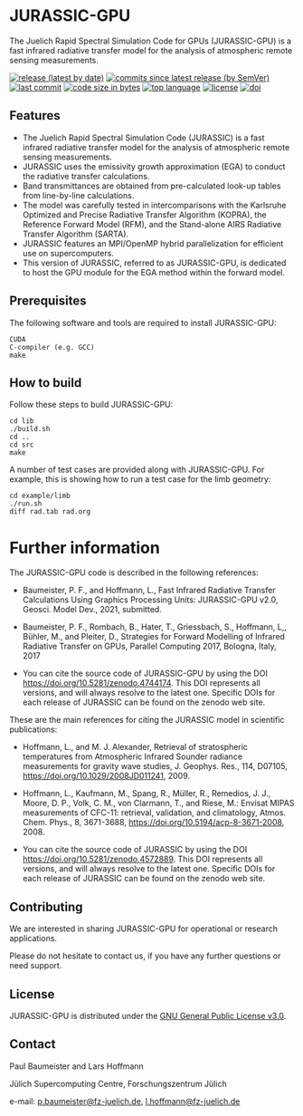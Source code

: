 # JURASSIC-GPU

The Juelich Rapid Spectral Simulation Code for GPUs (JURASSIC-GPU) is a fast infrared radiative transfer model for the analysis of atmospheric remote sensing measurements.

[![release (latest by date)](https://img.shields.io/github/v/release/slcs-jsc/jurassic-gpu)](https://github.com/slcs-jsc/jurassic-gpu/releases)
[![commits since latest release (by SemVer)](https://img.shields.io/github/commits-since/slcs-jsc/jurassic-gpu/latest)](https://github.com/slcs-jsc/jurassic-gpu/commits/master)
[![last commit](https://img.shields.io/github/last-commit/slcs-jsc/jurassic-gpu.svg)](https://github.com/slcs-jsc/jurassic-gpu/commits/master)
[![code size in bytes](https://img.shields.io/github/languages/code-size/slcs-jsc/jurassic-gpu.svg)](https://github.com/slcs-jsc/jurassic-gpu/tree/master/src)
[![top language](https://img.shields.io/github/languages/top/slcs-jsc/jurassic-gpu.svg)](https://github.com/slcs-jsc/jurassic-gpu/tree/master/src)
[![license](https://img.shields.io/github/license/slcs-jsc/jurassic-gpu.svg)](https://github.com/slcs-jsc/jurassic-gpu/blob/master/COPYING)
[![doi](https://zenodo.org/badge/DOI/10.5281/zenodo.4744174.svg)](https://doi.org/10.5281/zenodo.4744174)

## Features

* The Juelich Rapid Spectral Simulation Code (JURASSIC) is a fast infrared radiative transfer model for the analysis of atmospheric remote sensing measurements.
* JURASSIC uses the emissivity growth approximation (EGA) to conduct the radiative transfer calculations.
* Band transmittances are obtained from pre-calculated look-up tables from line-by-line calculations.
* The model was carefully tested in intercomparisons with the Karlsruhe Optimized and Precise Radiative Transfer Algorithm (KOPRA), the Reference Forward Model (RFM), and the Stand-alone AIRS Radiative Transfer Algorithm (SARTA).
* JURASSIC features an MPI/OpenMP hybrid parallelization for efficient use on supercomputers.
* This version of JURASSIC, referred to as JURASSIC-GPU, is dedicated to host the GPU module for the EGA method within the forward model.
    
## Prerequisites

The following software and tools are required to install JURASSIC-GPU:

    CUDA
    C-compiler (e.g. GCC)
    make

## How to build

Follow these steps to build JURASSIC-GPU:

    cd lib
    ./build.sh
    cd ..
    cd src
    make

A number of test cases are provided along with JURASSIC-GPU. For example, this is showing how to run a test case for the limb geometry:

    cd example/limb
    ./run.sh
    diff rad.tab rad.org

# Further information

The JURASSIC-GPU code is described in the following references:

* Baumeister, P. F., and Hoffmann, L., Fast Infrared Radiative Transfer Calculations Using Graphics Processing Units: JURASSIC-GPU v2.0, Geosci. Model Dev., 2021, submitted.

* Baumeister, P. F., Rombach, B., Hater, T., Griessbach, S., Hoffmann, L,, Bühler, M., and Pleiter, D., Strategies for Forward Modelling of Infrared Radiative Transfer on GPUs, Parallel Computing 2017, Bologna, Italy, 2017

* You can cite the source code of JURASSIC-GPU by using the DOI https://doi.org/10.5281/zenodo.4744174. This DOI represents all versions, and will always resolve to the latest one. Specific DOIs for each release of JURASSIC can be found on the zenodo web site.
    
These are the main references for citing the JURASSIC model in scientific publications:

* Hoffmann, L., and M. J. Alexander, Retrieval of stratospheric temperatures from Atmospheric Infrared Sounder radiance measurements for gravity wave studies, J. Geophys. Res., 114, D07105, https://doi.org/10.1029/2008JD011241, 2009.

* Hoffmann, L., Kaufmann, M., Spang, R., Müller, R., Remedios, J. J., Moore, D. P., Volk, C. M., von Clarmann, T., and Riese, M.: Envisat MIPAS measurements of CFC-11: retrieval, validation, and climatology, Atmos. Chem. Phys., 8, 3671-3688, https://doi.org/10.5194/acp-8-3671-2008, 2008.

* You can cite the source code of JURASSIC by using the DOI https://doi.org/10.5281/zenodo.4572889. This DOI represents all versions, and will always resolve to the latest one. Specific DOIs for each release of JURASSIC can be found on the zenodo web site.

## Contributing

We are interested in sharing JURASSIC-GPU for operational or research applications.

Please do not hesitate to contact us, if you have any further questions or need support.

## License

JURASSIC-GPU is distributed under the [GNU General Public License v3.0](https://github.com/slcs-jsc/mptrac/blob/jurassic-gpu/COPYING).

## Contact

Paul Baumeister and Lars Hoffmann

Jülich Supercomputing Centre, Forschungszentrum Jülich

e-mail: p.baumeister@fz-juelich.de, l.hoffmann@fz-juelich.de
